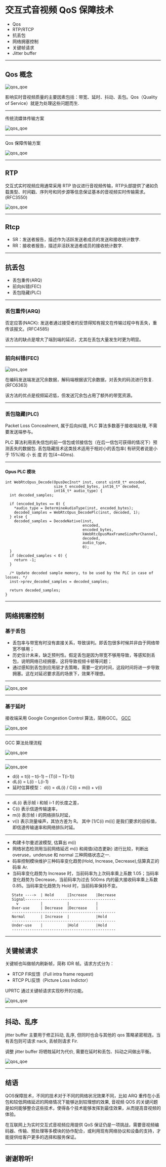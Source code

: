 # 交互式音视频 QoS 保障技术

* Qos
* RTP/RTCP
* 抗丢包
* 网络拥塞控制
* 关键帧请求
* Jitter buffer


---

## Qos 概念


![qos_qoe](https://upmedia.b0.upaiyun.com/assets/qos/qos_qoe.png)


影响实时音视频质量的主要因素包括：带宽、延时、抖动、丢包。Qos（Quality of Service）就是为处理这些问题而生.


---

<style type="text/css">
  .reveal {
    text-align: left;
    font-size: 18px;
  }  
</style>

传统流媒体传输方案

![qos_qoe](https://upmedia.b0.upaiyun.com/assets/qos/no_qos.png)


---

Qos 保障传输方案

![qos_qoe](https://upmedia.b0.upaiyun.com/assets/qos/feed_back.png)

---

## RTP


交互式实时视频应用通常采用 RTP 协议进行音视频传输，RTP头部提供了诸如负载类型、时间戳、序列号和同步源等信息保证基本的音视频实时传输需求。(RFC3550)

![qos_qoe](https://upmedia.b0.upaiyun.com/assets/qos/rtp_header.png)

---

## Rtcp 


* SR：发送者报告，描述作为活跃发送者成员的发送和接收统计数字.
* RR：接收者报告，描述非活跃发送者成员的接收统计数字.

---


## 抗丢包


* 丢包重传(ARQ)
* 前向纠错(FEC)
* 丢包隐藏(PLC)

---

### 丢包重传(ARQ)


否定应答(NACK): 发送者通过接受者的反馈得知有报文在传输过程中有丢失，重传该报文。(RFC4585)

该方法的缺点是增大了端到端的延迟，尤其在丢包大量发生时更为明显。

---

### 前向纠错(FEC)


![qos_qoe](https://upmedia.b0.upaiyun.com/assets/qos/fec.jpg)在编码发送端发送冗余数据，解码端根据该冗余数据，对丢失的码流进行恢复.(RFC6363)

该方法的优点是视频延迟低，但发送冗余包占用了额外的带宽资源。

---

### 丢包隐藏(PLC)Packet Loss Concealment, 属于后向纠错, PLC 算法多数基于接收端处理, 不需要发送端参与。PLC 算法利用丢失信包的前一信包或邻接信包（在后一信包可获得的情况下）预测丢失的数据包. 丢包隐藏技术这类技术适用于相对小的丢包率( 有研究者说是小于 15%)和 小 长 度 的 包(4~40ms).---#### Opus PLC 模块```
int WebRtcOpus_Decode(OpusDecInst* inst, const uint8_t* encoded,
                      size_t encoded_bytes, int16_t* decoded,
                      int16_t* audio_type) {
  int decoded_samples;

  if (encoded_bytes == 0) {
    *audio_type = DetermineAudioType(inst, encoded_bytes);
    decoded_samples = WebRtcOpus_DecodePlc(inst, decoded, 1);
  } else {
    decoded_samples = DecodeNative(inst,
                                   encoded,
                                   encoded_bytes,
                                   kWebRtcOpusMaxFrameSizePerChannel,
                                   decoded,
                                   audio_type,
                                   0);
  }
  if (decoded_samples < 0) {
    return -1;
  }

  /* Update decoded sample memory, to be used by the PLC in case of losses. */
  inst->prev_decoded_samples = decoded_samples;

  return decoded_samples;
}

```---



## 网络拥塞控制

### 基于丢包

* 丢包率与带宽有时没有直接关系，导致误判。即丢包很多时候并非由于网络带宽不够用；
* 历史估计未来，缺乏预判性。假定丢包是因为带宽不够用导致，等感知到丢包，说明网络已经拥塞，这将导致视频卡顿等问题；
* 通过感知到丢包到应用层才去策略，需要一定的时间，这段时间将进一步导致拥塞。这在对延迟要求高的场景下，效果不理想。

---

![qos_qoe](https://upmedia.b0.upaiyun.com/assets/qos/loss_estimate.png)

---

### 基于延时

接收端采用 Google Congestion Control 算法，简称GCC。
[GCC](https://tools.ietf.org/html/draft-alvestrand-rtcweb-congestion-02)


![qos_qoe](https://upmedia.b0.upaiyun.com/assets/qos/gcc_estimate.png)

---


GCC 算法处理流程

![qos_qoe](https://upmedia.b0.upaiyun.com/assets/qos/gcc_process.png)



---



![qos_qoe](https://upmedia.b0.upaiyun.com/assets/qos/gcc_ts_delta.png)

* d(i) = t(i) – t(i-1) – (T(i) – T(i-1))
* dL(i) = L(i) - L(i-1)
* 延时估算模型： d(i) = dL(i) / C(i) + m(i) + v(i)    

---


* dL(i) 表示帧 i 和帧 i-1 的长度之差，
* C(i) 表示信道传输速率，
* m(i) 表示帧 i 的网络排队时延，
* v(i) 表示测量噪声，其协方差为 R。
其中 [1/C(i) m(i)] 是我们要求的目标值，即信道传输速率和网络排队时延。

---

* 构建卡尔曼滤波模型, 估算出 m(i)
* 网络状态检测用当前网络延迟 m(i) 和阈值(动态更新) 进行比较，判断出overuse，underuse 和 normal 三种网络状态之一. 
* 码率控制模块维护三种码率变化趋势(Hold, Increase, Decrease),估算真正的码率 Ar. 
* 当码率变化趋势为 Increase 时，当前码率为上次码率乘上系数 1.05；当码率变化趋势为 Decrease，当前码率为过去 500ms 内的最大接收码率乘上系数 0.85。当码率变化趋势为 Hold 时，当前码率保持不变。

```
   State ---->  | Hold      |Increase    |Decrease
   Signal-----------------------------------------
     v          |           |            |
   Over-use     | Decrease  |Decrease    |
   -----------------------------------------------
   Normal       | Increase  |            |Hold
   -----------------------------------------------
   Under-use    |           |Hold        |Hold
   -----------------------------------------------

```

---

## 关键帧请求


关键帧也叫做帧内刷新帧，简称 IDR 帧。请求方式分为：

* RTCP FIR反馈（Full intra frame request)
* RTCP PLI反馈（Picture Loss Indictor）

UPRTC 通过关键帧请求实现秒开的功能。

![qos_qoe](https://upmedia.b0.upaiyun.com/assets/qos/I_frame.png)


---

## 抖动、乱序


jitter buffer 主要用于修正抖动, 乱序, 但同时也会与其他的 qos 策略紧密相连。当有丢包则可请求 nack, 丢帧则请求 Fir.

调整 jitter buffer 将牺牲延时为代价, 需要在延时和丢包、抖动之间做出平衡。

![qos_qoe](https://upmedia.b0.upaiyun.com/assets/qos/jitter_buffer.jpg)

---



## 结语


QOS保障技术，不同的技术对于不同的网络状况效果不同，比如 ARQ 重传在小丢包和较低网络延迟的网络情况下能够达到较理想的效果, 音视频 QOS 的关键问题是如何能够整合这些技术，使得各个技术能够发挥到最佳效果，从而提高音视频的体验。

在互联网上为实时交互式音视频应用提供 QoS 保证仍是一项挑战，需要音视频编码器、传输、预处理等多模块的协作配合，或利用现有网络协议和设备的支持，才能提供给客户更多的选择和服务保证。

---

## 谢谢聆听!
